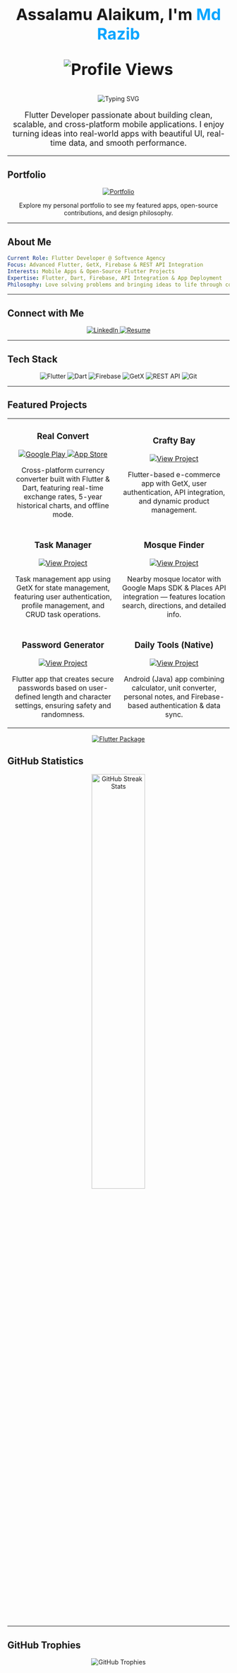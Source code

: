 <h1 align="center" style="font-size: 36px;">
  Assalamu Alaikum, I'm <span style="color:#0AA5FF;">Md Razib</span>
  <p align="center">
    <img src="https://komarev.com/ghpvc/?username=the-razib&label=Profile%20Views&color=0e75b6&style=flat" alt="Profile Views"/>
  </p>
</h1>

<p align="center">
  <img 
    src="https://readme-typing-svg.herokuapp.com?font=Fira+Code&size=28&duration=2500&pause=1000&color=0AA5FF&center=true&vCenter=true&width=550&lines=Flutter+Developer;Mobile+App+Enthusiast;Clean+Code+Advocate" 
    alt="Typing SVG" 
  />
</p>

<p align="center" style="font-size: 18px;">
  Flutter Developer passionate about building clean, scalable, and cross-platform mobile applications.  
  I enjoy turning ideas into real-world apps with beautiful UI, real-time data, and smooth performance.
</p>

---

## Portfolio

<p align="center">
  <a href="https://the-razib.github.io/personal_profile/" target="_blank">
    <img src="https://img.shields.io/badge/View%20My%20Portfolio-%230AA5FF.svg?style=for-the-badge&logo=firefox&logoColor=white" alt="Portfolio"/>
  </a>
</p>

<p align="center">
  Explore my personal portfolio to see my featured apps, open-source contributions, and design philosophy.
</p>

---

## About Me

```yaml
Current Role: Flutter Developer @ Softvence Agency
Focus: Advanced Flutter, GetX, Firebase & REST API Integration
Interests: Mobile Apps & Open-Source Flutter Projects
Expertise: Flutter, Dart, Firebase, API Integration & App Deployment
Philosophy: Love solving problems and bringing ideas to life through code
```

---

## Connect with Me

<p align="center">
  <a href="https://linkedin.com/in/md-razib" target="_blank">
    <img src="https://img.shields.io/badge/LinkedIn-%230077B5.svg?style=for-the-badge&logo=linkedin&logoColor=white" alt="LinkedIn"/>
  </a>
  <a href="https://drive.google.com/file/d/1CaAa8EtAMykQn3CZFU9WoXuV_GPdJAU_/view?usp=sharing" target="_blank">
    <img src="https://img.shields.io/badge/Resume-4285F4?style=for-the-badge&logo=google-drive&logoColor=white" alt="Resume"/>
  </a>
</p>

---

## Tech Stack

<p align="center">
  <img src="https://img.shields.io/badge/Flutter-%2302569B.svg?style=for-the-badge&logo=flutter&logoColor=white" alt="Flutter"/>
  <img src="https://img.shields.io/badge/Dart-%230175C2.svg?style=for-the-badge&logo=dart&logoColor=white" alt="Dart"/>
  <img src="https://img.shields.io/badge/Firebase-%23039BE5.svg?style=for-the-badge&logo=firebase&logoColor=white" alt="Firebase"/>
  <img src="https://img.shields.io/badge/GetX-%23FF4081.svg?style=for-the-badge&logo=flutter&logoColor=white" alt="GetX"/>
  <img src="https://img.shields.io/badge/REST%20API-%23013243.svg?style=for-the-badge&logo=fastapi&logoColor=white" alt="REST API"/>
  <img src="https://img.shields.io/badge/Git-%23F05033.svg?style=for-the-badge&logo=git&logoColor=white" alt="Git"/>
</p>

---

## Featured Projects

<table>
  <tr>
    <td width="50%">
      <h3 align="center">Real Convert</h3>
      <p align="center">
        <a href="https://play.google.com/store/apps/details?id=com.solank.currencyconverter" target="_blank">
          <img src="https://img.shields.io/badge/Google_Play-414141?style=for-the-badge&logo=google-play&logoColor=white" alt="Google Play"/>
        </a>
        <a href="https://apps.apple.com/in/app/real-convert/id6748574890" target="_blank">
          <img src="https://img.shields.io/badge/App_Store-0A84FF?style=for-the-badge&logo=apple&logoColor=white" alt="App Store"/>
        </a>
      </p>
      <p align="center">
        Cross-platform currency converter built with Flutter & Dart, featuring real-time exchange rates, 5-year historical charts, and offline mode.
      </p>
    </td>
    <td width="50%">
      <h3 align="center">Crafty Bay</h3>
      <p align="center">
        <a href="https://github.com/the-razib/crafty_bay_ecommerce" target="_blank">
          <img src="https://img.shields.io/badge/View-Project-02569B?style=for-the-badge&logo=github" alt="View Project"/>
        </a>
      </p>
      <p align="center">
        Flutter-based e-commerce app with GetX, user authentication, API integration, and dynamic product management.
      </p>
    </td>
  </tr>
  <tr>
    <td width="50%">
      <h3 align="center">Task Manager</h3>
      <p align="center">
        <a href="https://github.com/the-razib/task_manager" target="_blank">
          <img src="https://img.shields.io/badge/View-Project-02569B?style=for-the-badge&logo=github" alt="View Project"/>
        </a>
      </p>
      <p align="center">
        Task management app using GetX for state management, featuring user authentication, profile management, and CRUD task operations.
      </p>
    </td>
    <td width="50%">
      <h3 align="center">Mosque Finder</h3>
      <p align="center">
        <a href="https://github.com/the-razib/mosque_finder" target="_blank">
          <img src="https://img.shields.io/badge/View-Project-02569B?style=for-the-badge&logo=github" alt="View Project"/>
        </a>
      </p>
      <p align="center">
        Nearby mosque locator with Google Maps SDK & Places API integration — features location search, directions, and detailed info.
      </p>
    </td>
  </tr>
  <tr>
    <td width="50%">
      <h3 align="center">Password Generator</h3>
      <p align="center">
        <a href="https://github.com/the-razib/password_generator" target="_blank">
          <img src="https://img.shields.io/badge/View-Project-02569B?style=for-the-badge&logo=github" alt="View Project"/>
        </a>
      </p>
      <p align="center">
        Flutter app that creates secure passwords based on user-defined length and character settings, ensuring safety and randomness.
      </p>
    </td>
    <td width="50%">
      <h3 align="center">Daily Tools (Native)</h3>
      <p align="center">
        <a href="https://github.com/the-razib/daily_tools_2022" target="_blank">
          <img src="https://img.shields.io/badge/View-Project-02569B?style=for-the-badge&logo=github" alt="View Project"/>
        </a>
      </p>
      <p align="center">
        Android (Java) app combining calculator, unit converter, personal notes, and Firebase-based authentication & data sync.
      </p>
    </td>
  </tr>
</table>

<p align="center">
  <a href="https://pub.dev/packages/step_indicator_package" target="_blank">
    <img src="https://img.shields.io/badge/pub.dev-Step%20Indicator%20Package%20(250%2B%20downloads)-0175C2?style=for-the-badge&logo=dart&logoColor=white" alt="Flutter Package"/>
  </a>
</p>


## GitHub Statistics

<p align="center">
  <img width="49%" src="https://nirzak-streak-stats.vercel.app/?user=the-razib&theme=radical&hide_border=true&background=0D1117" alt="GitHub Streak Stats"/>
</p>

---

## GitHub Trophies

<p align="center">
  <img src="https://github-profile-trophy.vercel.app/?username=the-razib&theme=radical&no-frame=true&no-bg=true&margin-w=4&column=7" alt="GitHub Trophies"/>
</p>
